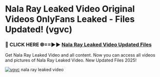 # Nala Ray Leaked Video Original Videos 0nlyFans Leaked - Files Updated! (vgvc)

<h3>🔴 CLICK HERE 🌐==►► <a href="https://best4dudes.click/HH4t6V" rel="nofollow">Nala Ray Leaked Video Updated Files</a></h3>

Get Nala Ray Leaked Video and all content. Now you can access all videos and pictures of Nala Ray Leaked Video. New Updated Files 2025!

[![vgvc](https://github.com/user-attachments/assets/8c521d6e-e6e3-4a75-9320-d58ab9d79d5b)](https://best4dudes.click/HH4t6V)
nala ray leaked video